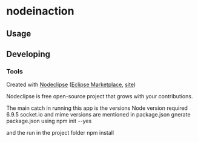

# nodeinaction



## Usage



## Developing



### Tools

Created with [Nodeclipse](https://github.com/Nodeclipse/nodeclipse-1)
 ([Eclipse Marketplace](http://marketplace.eclipse.org/content/nodeclipse), [site](http://www.nodeclipse.org))   

Nodeclipse is free open-source project that grows with your contributions.

The main catch in running this app is the versions
Node version required 6.9.5
socket.io and mime versions are mentioned  in package.json
gnerate package.json
using npm init --yes

and the run in the project folder
npm install

